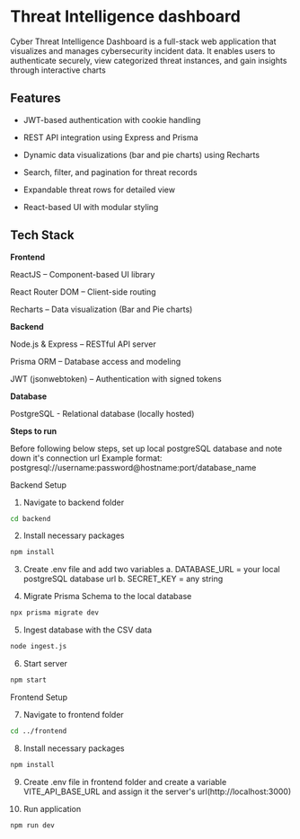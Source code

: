 # Threat Intelligence dashboard

Cyber Threat Intelligence Dashboard is a full-stack web application that visualizes and manages cybersecurity incident data. It enables users to authenticate securely, view categorized threat instances, and gain insights through interactive charts

## **Features**

* JWT-based authentication with cookie handling

* REST API integration using Express and Prisma

* Dynamic data visualizations (bar and pie charts) using Recharts

* Search, filter, and pagination for threat records

* Expandable threat rows for detailed view

* React-based UI with modular styling

## **Tech Stack**

**Frontend**

ReactJS – Component-based UI library

React Router DOM – Client-side routing

Recharts – Data visualization (Bar and Pie charts)

**Backend**

Node.js & Express – RESTful API server

Prisma ORM – Database access and modeling

JWT (jsonwebtoken) – Authentication with signed tokens

**Database**

PostgreSQL - Relational database (locally hosted)

**Steps to run**

Before following below steps, set up local postgreSQL database and note down it's connection url
Example format:
postgresql://username:password@hostname:port/database_name

Backend Setup

1. Navigate to backend folder

```bash
cd backend
```

2. Install necessary packages

```bash
npm install
```

3. Create .env file and add two variables 
    a. DATABASE_URL = your local postgreSQL database url
    b. SECRET_KEY = any string

4. Migrate Prisma Schema to the local database

```bash
npx prisma migrate dev
```

5. Ingest database with the CSV data

```bash
node ingest.js
```

6. Start server

```bash
npm start
```
Frontend Setup

7. Navigate to frontend folder

```bash
cd ../frontend
```

8. Install necessary packages

```bash
npm install
```

9. Create .env file in frontend folder and create a variable VITE_API_BASE_URL and assign it the server's url(http://localhost:3000)

10. Run application 

```bash
npm run dev
```